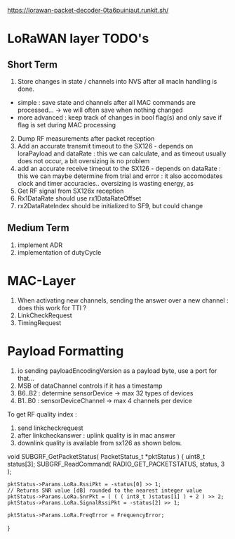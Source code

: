 https://lorawan-packet-decoder-0ta6puiniaut.runkit.sh/


# LoRaWAN layer TODO's

## Short Term

1. Store changes in state / channels into NVS after all macIn handling is done.
 - simple : save state and channels after all MAC commands are processed... -> we will often save when nothing changed
 - more advanced : keep track of changes in bool flag(s) and only save if flag is set during MAC processing
2. Dump RF measurements after packet reception
3. Add an accurate transmit timeout to the SX126 - depends on loraPayload and dataRate : this we can calculate, and as timeout usually does not occur, a bit oversizing is no problem
4. add an accurate receive timeout to the SX126 - depends on dataRate : this we can maybe determine from trial and error : it also accomodates clock and timer accuracies.. oversizing is wasting energy, as 
5. Get RF signal from SX126x reception
6. Rx1DataRate should use rx1DataRateOffset
7. rx2DataRateIndex should be initialized to SF9, but could change




## Medium Term
1. implement ADR
2. implementation of dutyCycle



 

# MAC-Layer
1. When activating new channels, sending the answer over a new channel : does this work for TTI ?
2. LinkCheckRequest
3. TimingRequest


# Payload Formatting
1. io sending payloadEncodingVersion as a payload byte, use a port for that...
2. MSB of dataChannel controls if it has a timestamp
3. B6..B2 : determine sensorDevice -> max 32 types of devices
4. B1..B0 : sensorDeviceChannel -> max 4 channels per device






To get RF quality index : 
1. send linkcheckrequest
2. after linkcheckanswer : uplink quality is in mac answer
3. downlink quality is available from sx126 as shown below.

void SUBGRF_GetPacketStatus( PacketStatus_t *pktStatus )
{
    uint8_t status[3];
    SUBGRF_ReadCommand( RADIO_GET_PACKETSTATUS, status, 3 );

    pktStatus->Params.LoRa.RssiPkt = -status[0] >> 1;
    // Returns SNR value [dB] rounded to the nearest integer value
    pktStatus->Params.LoRa.SnrPkt = ( ( ( int8_t )status[1] ) + 2 ) >> 2;
    pktStatus->Params.LoRa.SignalRssiPkt = -status[2] >> 1;

    pktStatus->Params.LoRa.FreqError = FrequencyError;

}


